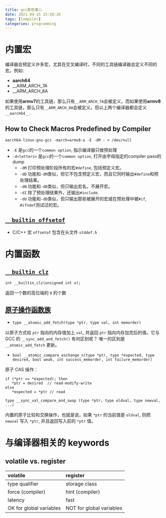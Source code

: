 ```yaml
---
title: gcc那些事儿
date: 2021-04-15 15:58:26
tags: [Compiler]
categories: programming
---
```


# 内置宏
编译器会预定义许多宏，尤其在交叉编译时，不同的工具链编译器会定义不同的宏。例如:

- __aarch64__
- __ARM_ARCH_7A
- __ARM_ARCH_8A

<!--more-->

如果使用**armv7**的工具链，那么只有`__ARM_ARCH_7A`会被定义，而如果使用**armv8**的工具链，那么只有`__ARM_ARCH_8A`会被定义。但以上两个编译器都会定义`__aarch64__`.

## How to Check Macros Predefined by Compiler
```
aarch64-linux-gnu-gcc -march=armv8-a -E -dM - < /dev/null
```

- `-E` 是`gcc`的一个`common option`, 指示编译器只做预处理
- `-d<letters>` 是`gcc`的一个`common option`, 打开由字母指定的compiler pass的dump
  * `-dM` 打印预处理阶段所有的宏`#define`, 包括预定义宏。
  * `-dD` 功能和`-dM`类似，但它不包含预定义宏，而且它同时输出`#define`和预处理结果。
  * `-dN` 功能和`-dD`类似，但只输出宏名，不展开宏。
  * `-dI` 除了预处理结果外，还输出`#include`.
  * `-dU` 功能和`-dD`类似，但只输出那些被展开的宏或在预处理中被`#if`, `#ifndef`测试过的宏。

## [`__builtin_offsetof`](https://gcc.gnu.org/onlinedocs/gcc/Offsetof.html)

- C/C++ 宏 `offsetof` 包含在头文件 `stddef.h`

# 内置函数

## [`__builtin_clz`](https://gcc.gnu.org/onlinedocs/gcc/Other-Builtins.html)

`int __builtin_clz(unsigned int x);`

返回一个数的高位端的 `0` 的个数

## [原子操作函数族](https://gcc.gnu.org/onlinedocs/gcc/_005f_005fatomic-Builtins.html)

- `type __atomic_add_fetch(type *ptr, type val, int memorder)`

以原子方式给 `ptr` 指向的内存值加上 `val`, 并返回 `ptr` 指向内存加完后的值。它与 GCC 的 `__sync_add_and_fetch()` 有何区别呢？ 唯一的区别是 `__atomic_add_fetch` 更新。

- `bool __atomic_compare_exchange_n(type *ptr, type *expected, type desired, bool weak, int success_memorder, int failure_memorder)`

原子 CAS 操作：
```
if (*ptr == *expected); then
   *ptr = desired  // read-modify-write
else
   *expected = *ptr // read
```

`type __sync_val_compare_and_swap (type *ptr, type oldval, type newval, ...)`

内置的原子比较和交换操作，也就是说，如果 `*ptr` 的当前值是 `oldval`, 则把 `newval` 写入 `*ptr`, 并且返回写入前的 `*ptr` 值。

# 与编译器相关的 keywords

## volatile vs. register

| volatile                               | register                                |
|:---------------------------------------|:----------------------------------------|
| type qualifier                         | storage class                           |
| force (compiler)                       | hint (compiler)                         |
| latency                                | fast                                    |
| OK for global variables                | NOT for global variables                |

